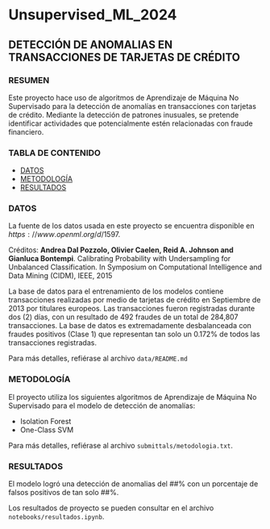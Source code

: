 # Unsupervised_ML_2024
## DETECCIÓN DE ANOMALIAS EN TRANSACCIONES DE TARJETAS DE CRÉDITO


### RESUMEN
Este proyecto hace uso de algoritmos de Aprendizaje de Máquina No Supervisado para la detección de anomalías en transacciones con tarjetas de crédito. Mediante la detección de patrones inusuales, se pretende identificar actividades que potencialmente estén relacionadas con fraude financiero.


### TABLA DE CONTENIDO
- [DATOS](#datos)
- [METODOLOGÍA](#metodología)
- [RESULTADOS](#resultados)


### DATOS
La fuente de los datos usada en este proyecto se encuentra disponible en $https://www.openml.org/d/1597$.  

Créditos:
**Andrea Dal Pozzolo, Olivier Caelen, Reid A. Johnson and Gianluca Bontempi**. Calibrating Probability with Undersampling for Unbalanced Classification. In Symposium on Computational Intelligence and Data Mining (CIDM), IEEE, 2015

La base de datos para el entrenamiento de los modelos contiene transacciones realizadas por medio de tarjetas de crédito en Septiembre de 2013 por titulares europeos. Las transacciones fueron registradas durante dos (2) días, con un resultado de 492 fraudes de un total de 284,807 transacciones. La base de datos es extremadamente desbalanceada con fraudes positivos (Clase 1) que representan tan solo un 0.172% de todos las transacciones registradas.

Para más detalles, refiérase al archivo ```data/README.md```


### METODOLOGÍA
El proyecto utiliza los siguientes algoritmos de Aprendizaje de Máquina No Supervisado para el modelo de detección de anomalías:
- Isolation Forest
- One-Class SVM

Para más detalles, refiérase al archivo ```submittals/metodologia.txt```.


### RESULTADOS
El modelo logró una detección de anomalias del ##% con un porcentaje de falsos positivos de tan solo ##%.

Los resultados de proyecto se pueden consultar en el archivo ```notebooks/resultados.ipynb```.
